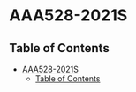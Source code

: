 # AAA528-2021S

## Table of Contents

- [AAA528-2021S](#aaa528-2021s)
  - [Table of Contents](#table-of-contents)
